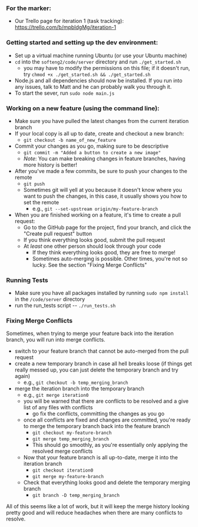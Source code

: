 ### For the marker:
- Our Trello page for iteration 1 (task tracking): https://trello.com/b/mpbIdgMg/iteration-1

### Getting started and setting up the dev environment:
- Set up a virtual machine running Ubuntu (or use your Ubuntu machine)
- `cd` into the `softeng2/code/server` directory and run `./get_started.sh`
    - you may have to modify the permissions on this file; if it doesn't run, try `chmod +x ./get_started.sh && ./get_started.sh`
- Node.js and all dependencies should now be installed. If you run into any issues, talk to Matt and he can probably walk you through it.
- To start the sever, run `sudo node main.js`

### Working on a new feature (using the command line):
- Make sure you have pulled the latest changes from the current iteration branch
- If your local copy is all up to date, create and checkout a new branch:
    - `git checkout -b name_of_new_feature`
- Commit your changes as you go, making sure to be descriptive
  - `git commit -m "Added a button to create a new image"`
  - _Note_: You can make breaking changes in feature branches, having more history is better!
- After you've made a few commits, be sure to push your changes to the remote
  - `git push`
  - Sometimes git will yell at you because it doesn't know where you want to push the changes, in this case, it usually shows you how to set the remote
    - e.g., `git --set-upstream origin/my-feature-branch`
- When you are finished working on a feature, it's time to create a pull request:
  - Go to the GitHub page for the project, find your branch, and click the "Create pull request" button
  - If you think everything looks good, submit the pull request
  - At *least* one other person should look through your code
    - If they think everything looks good, they are free to merge!
    - Sometimes auto-merging is possible. Other times, you're not so lucky. See the section "Fixing Merge Conflicts"

### Running Tests
- Make sure you have all packages installed by running `sudo npm install` in the `/code/server` directory
- run the run_tests script -- `./run_tests.sh`
    
    
### Fixing Merge Conflicts
Sometimes, when trying to merge your feature back into the iteration branch, you will run into merge conflicts.

- switch to your feature branch that cannot be auto-merged from the pull request
- create a new temporary branch in case all hell breaks loose (if things get really messed up, you can just delete the temporary branch and try again)
  - e.g., `git checkout -b temp_merging_branch`
- merge the iteration branch into the temporary branch
  - e.g., `git merge iteration0`
  - you will be warned that there are conflicts to be resolved and a give list of any files with conflicts
    - go fix the conflicts, committing the changes as you go
  - once all conflicts are fixed and changes are committed, you're ready to merge the temporary branch back into the feature branch
    - `git checkout my-feature-branch`
    - `git merge temp_merging_branch`
    - This should go smoothly, as you're essentially only applying the resolved merge conflicts
  - Now that your feature branch is all up-to-date, merge it into the iteration branch
    - `git checkout iteration0`
    - `git merge my-feature-branch`
  - Check that everything looks good and delete the temporary merging branch
    - `git branch -D temp_merging_branch`
    
All of this seems like a lot of work, but it will keep the merge history looking pretty good and will reduce headaches when there are many conflicts to resolve.
    
